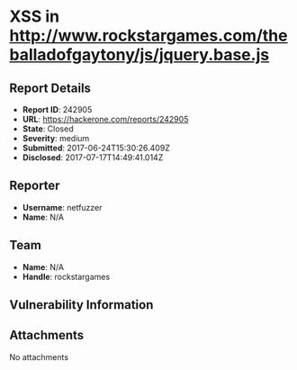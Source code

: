 # XSS in http://www.rockstargames.com/theballadofgaytony/js/jquery.base.js

## Report Details
- **Report ID**: 242905
- **URL**: https://hackerone.com/reports/242905
- **State**: Closed
- **Severity**: medium
- **Submitted**: 2017-06-24T15:30:26.409Z
- **Disclosed**: 2017-07-17T14:49:41.014Z

## Reporter
- **Username**: netfuzzer
- **Name**: N/A

## Team
- **Name**: N/A
- **Handle**: rockstargames

## Vulnerability Information


## Attachments
No attachments

